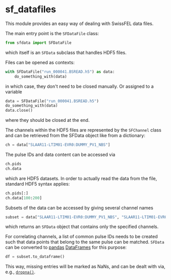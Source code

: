# sf_datafiles

This module provides an easy way of dealing with SwissFEL data files.

The main entry point is the `SFDataFile` class:

```python
from sfdata import SFDataFile
```

which itself is an `SFData` subclass that handles HDF5 files.

Files can be opened as contexts:

```python
with SFDataFile("run_000041.BSREAD.h5") as data:
    do_something_with(data)
```

in which case, they don't need to be closed manually. Or assigned to a variable

```python
data = SFDataFile("run_000041.BSREAD.h5")
do_something_with(data)
data.close()
```

where they should be closed at the end.

The channels within the HDF5 files are represented by the `SFChannel` class and can be retrieved from the SFData object like from a dictionary:

```python
ch = data["SLAAR11-LTIM01-EVR0:DUMMY_PV1_NBS"]
```

The pulse IDs and data content can be accessed via

```python
ch.pids
ch.data
```

which are HDF5 datasets. In order to actually read the data from the file, standard HDF5 syntax applies:

```python
ch.pids[:]
ch.data[100:200]
```

Subsets of the data can be accessed by giving several channel names

```python
subset = data["SLAAR11-LTIM01-EVR0:DUMMY_PV1_NBS", "SLAAR11-LTIM01-EVR0:DUMMY_PV2_NBS"]
```

which returns an `SFData` object that contains only the specified channels.

For correlating channels, a list of common pulse IDs needs to be created such that data points that belong to the same pulse can be matched. `SFData` can be converted to [pandas](https://pandas.pydata.org/) [DataFrames](https://pandas.pydata.org/docs/reference/frame.html) for this purpose:

```python
df = subset.to_dataframe()
```

This way, missing entries will be marked as NaNs, and can be dealt with via, e.g., [`dropna()`](https://pandas.pydata.org/docs/reference/api/pandas.DataFrame.dropna.html).

